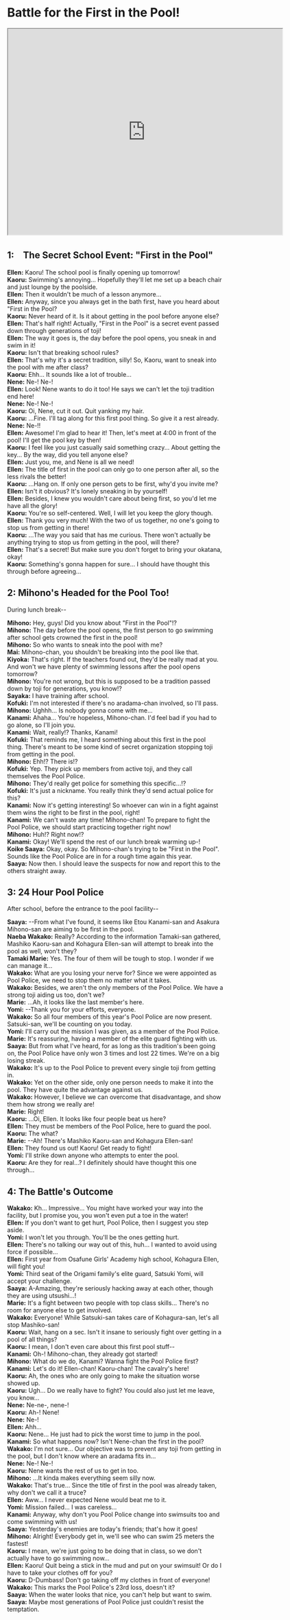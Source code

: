 
Battle for the First in the Pool!
=================================
<div class="videoWrapper"><iframe width="640" height="480" loading="lazy" src="https://www.youtube.com/embed/x-0wkl69rCc"></iframe></div>  

## 1:　The Secret School Event: "First in the Pool"
**Ellen:** Kaoru\! The school pool is finally opening up tomorrow\!  
**Kaoru:** Swimming's annoying\.\.\. Hopefully they'll let me set up a beach chair and just lounge by the poolside\.  
**Ellen:** Then it wouldn't be much of a lesson anymore\.\.\.  
**Ellen:** Anyway, since you always get in the bath first, have you heard about "First in the Pool?  
**Kaoru:** Never heard of it\. Is it about getting in the pool before anyone else?  
**Ellen:** That's half right\! Actually, "First in the Pool" is a secret event passed down through generations of toji\!  
**Ellen:** The way it goes is, the day before the pool opens, you sneak in and swim in it\!  
**Kaoru:** Isn't that breaking school rules?  
**Ellen:** That's why it's a secret tradition, silly\! So, Kaoru, want to sneak into the pool with me after class?  
**Kaoru:** Ehh\.\.\. It sounds like a lot of trouble\.\.\.  
**Nene:** Ne-\! Ne-\!  
**Ellen:** Look\! Nene wants to do it too\! He says we can't let the toji tradition end here\!  
**Nene:** Ne-\! Ne-\!  
**Kaoru:** Oi, Nene, cut it out\. Quit yanking my hair\.  
**Kaoru:** \.\.\.Fine\. I'll tag along for this first pool thing\. So give it a rest already\.  
**Nene:** Ne-\!\!  
**Ellen:** Awesome\! I'm glad to hear it\! Then, let's meet at 4:00 in front of the pool\! I'll get the pool key by then\!  
**Kaoru:** I feel like you just casually said something crazy\.\.\. About getting the key\.\.\. By the way, did you tell anyone else?  
**Ellen:** Just you, me, and Nene is all we need\!  
**Ellen:** The title of first in the pool can only go to one person after all, so the less rivals the better\!  
**Kaoru:** \.\.\.Hang on\. If only one person gets to be first, why'd you invite me?  
**Ellen:** Isn't it obvious? It's lonely sneaking in by yourself\!  
**Ellen:** Besides, I knew you wouldn't care about being first, so you'd let me have all the glory\!  
**Kaoru:** You're so self-centered\. Well, I will let you keep the glory though\.  
**Ellen:** Thank you very much\! With the two of us together, no one's going to stop us from getting in there\!  
**Kaoru:** \.\.\.The way you said that has me curious\. There won't actually be anything trying to stop us from getting in the pool, will there?  
**Ellen:** That's a secret\! But make sure you don't forget to bring your okatana, okay\!  
**Kaoru:** Something's gonna happen for sure\.\.\. I should have thought this through before agreeing\.\.\.  

## 2: Mihono's Headed for the Pool Too\!
During lunch break--

  
**Mihono:** Hey, guys\! Did you know about "First in the Pool"\!?  
**Mihono:** The day before the pool opens, the first person to go swimming after school gets crowned the first in the pool\!  
**Mihono:** So who wants to sneak into the pool with me?  
**Mai:** Mihono-chan, you shouldn't be breaking into the pool like that\.  
**Kiyoka:** That's right\. If the teachers found out, they'd be really mad at you\. And won't we have plenty of swimming lessons after the pool opens tomorrow?  
**Mihono:** You're not wrong, but this is supposed to be a tradition passed down by toji for generations, you know\!?  
**Sayaka:** I have training after school\.  
**Kofuki:** I'm not interested if there's no aradama-chan involved, so I'll pass\.  
**Mihono:** Ughhh\.\.\. Is nobody gonna come with me\.\.\.  
**Kanami:** Ahaha\.\.\. You're hopeless, Mihono-chan\. I'd feel bad if you had to go alone, so I'll join you\.  
**Kanami:** Wait, really\!? Thanks, Kanami\!  
**Kofuki:** That reminds me, I heard something about this first in the pool thing\. There's meant to be some kind of secret organization stopping toji from getting in the pool\.  
**Mihono:** Ehh\!? There is\!?  
**Kofuki:** Yep\. They pick up members from active toji, and they call themselves the Pool Police\.  
**Mihono:** They'd really get police for something this specific\.\.\.\!?  
**Kofuki:** It's just a nickname\. You really think they'd send actual police for this?  
**Kanami:** Now it's getting interesting\! So whoever can win in a fight against them wins the right to be first in the pool, right\!  
**Kanami:** We can't waste any time\! Mihono-chan\! To prepare to fight the Pool Police, we should start practicing together right now\!  
**Mihono:** Huh\!? Right now\!?  
**Kanami:** Okay\! We'll spend the rest of our lunch break warming up-\!  
**Koike Saaya:** Okay, okay\. So Mihono-chan's trying to be "First in the Pool"\. Sounds like the Pool Police are in for a rough time again this year\.  
**Saaya:** Now then\. I should leave the suspects for now and report this to the others straight away\.  

## 3: 24 Hour Pool Police
After school, before the entrance to the pool facility--

  
**Saaya:** --From what I've found, it seems like Etou Kanami-san and Asakura Mihono-san are aiming to be first in the pool\.  
**Naeba Wakako:** Really? According to the information Tamaki-san gathered, Mashiko Kaoru-san and Kohagura Ellen-san will attempt to break into the pool as well, won't they?  
**Tamaki Marie:** Yes\. The four of them will be tough to stop\. I wonder if we can manage it\.\.\.  
**Wakako:** What are you losing your nerve for? Since we were appointed as Pool Police, we need to stop them no matter what it takes\.  
**Wakako:** Besides, we aren't the only members of the Pool Police\. We have a strong toji aiding us too, don't we?  
**Marie:** \.\.\.Ah, it looks like the last member's here\.  
**Yomi:** --Thank you for your efforts, everyone\.  
**Wakako:** So all four members of this year's Pool Police are now present\. Satsuki-san, we'll be counting on you today\.  
**Yomi:** I'll carry out the mission I was given, as a member of the Pool Police\.  
**Marie:** It's reassuring, having a member of the elite guard fighting with us\.  
**Saaya:** But from what I've heard, for as long as this tradition's been going on, the Pool Police have only won 3 times and lost 22 times\. We're on a big losing streak\.  
**Wakako:** It's up to the Pool Police to prevent every single toji from getting in\.  
**Wakako:** Yet on the other side, only one person needs to make it into the pool\. They have quite the advantage against us\.  
**Wakako:** However, I believe we can overcome that disadvantage, and show them how strong we really are\!  
**Marie:** Right\!  
**Kaoru:** \.\.\.Oi, Ellen\. It looks like four people beat us here?  
**Ellen:** They must be members of the Pool Police, here to guard the pool\.  
**Kaoru:** The what?  
**Marie:** --Ah\! There's Mashiko Kaoru-san and Kohagura Ellen-san\!  
**Ellen:** They found us out\! Kaoru\! Get ready to fight\!  
**Yomi:** I'll strike down anyone who attempts to enter the pool\.  
**Kaoru:** Are they for real\.\.\.? I definitely should have thought this one through\.\.\.  

## 4: The Battle's Outcome
**Wakako:** Kh\.\.\. Impressive\.\.\. You might have worked your way into the facility, but I promise you, you won't even put a toe in the water\!  
**Ellen:** If you don't want to get hurt, Pool Police, then I suggest you step aside\.  
**Yomi:** I won't let you through\. You'll be the ones getting hurt\.  
**Ellen:** There's no talking our way out of this, huh\.\.\. I wanted to avoid using force if possible\.\.\.  
**Ellen:** First year from Osafune Girls' Academy high school, Kohagura Ellen, will fight you\!  
**Yomi:** Third seat of the Origami family's elite guard, Satsuki Yomi, will accept your challenge\.  
**Saaya:** A-Amazing, they're seriously hacking away at each other, though they are using utsushi\.\.\.\!  
**Marie:** It's a fight between two people with top class skills\.\.\. There's no room for anyone else to get involved\.  
**Wakako:** Everyone\! While Satsuki-san takes care of Kohagura-san, let's all stop Mashiko-san\!  
**Kaoru:** Wait, hang on a sec\. Isn't it insane to seriously fight over getting in a pool of all things?  
**Kaoru:** I mean, I don't even care about this first pool stuff--  
**Kanami:** Oh-\! Mihono-chan, they already got started\!  
**Mihono:** What do we do, Kanami? Wanna fight the Pool Police first?  
**Kanami:** Let's do it\! Ellen-chan\! Kaoru-chan\! The cavalry's here\!  
**Kaoru:** Ah, the ones who are only going to make the situation worse showed up\.  
**Kaoru:** Ugh\.\.\. Do we really have to fight? You could also just let me leave, you know\.\.\.  
**Nene:** Ne-ne-, nene-\!  
**Kaoru:** Ah-\! Nene\!  
**Nene:** Ne-\!  
**Ellen:** Ahh\.\.\.  
**Kaoru:** Nene\.\.\. He just had to pick the worst time to jump in the pool\.  
**Kanami:** So what happens now? Isn't Nene-chan the first in the pool?  
**Wakako:** I'm not sure\.\.\. Our objective was to prevent any toji from getting in the pool, but I don't know where an aradama fits in\.\.\.  
**Nene:** Ne-\! Ne-\!  
**Kaoru:** Nene wants the rest of us to get in too\.  
**Mihono:** \.\.\.It kinda makes everything seem silly now\.  
**Wakako:** That's true\.\.\. Since the title of first in the pool was already taken, why don't we call it a truce?  
**Ellen:** Aww\.\.\. I never expected Nene would beat me to it\.  
**Yomi:** Mission failed\.\.\. I was careless\.\.\.  
**Kanami:** Anyway, why don't you Pool Police change into swimsuits too and come swimming with us\!  
**Saaya:** Yesterday's enemies are today's friends; that's how it goes\!  
**Mihono:** Alright\! Everybody get in, we'll see who can swim 25 meters the fastest\!  
**Kaoru:** I mean, we're just going to be doing that in class, so we don't actually have to go swimming now\.\.\.  
**Ellen:** Kaoru\! Quit being a stick in the mud and put on your swimsuit\! Or do I have to take your clothes off for you?  
**Kaoru:** D-Dumbass\! Don't go taking off my clothes in front of everyone\!  
**Wakako:** This marks the Pool Police's 23rd loss, doesn't it?  
**Saaya:** When the water looks that nice, you can't help but want to swim\.  
**Saaya:** Maybe most generations of Pool Police just couldn't resist the temptation\.  

